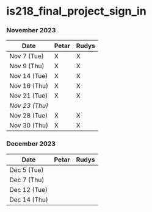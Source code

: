 # is218_final_project_sign_in

### November 2023

| Date        | Petar | Rudys |
|-------------|-----------|-----------|
| Nov 7 (Tue) |     X      |    X     |
| Nov 9 (Thu)|      X     |     X      |
| Nov 14 (Tue)|     X      |    X      |
| Nov 16 (Thu)|     X     |     X      |
| Nov 21 (Tue) |    X   |       X    |
| *Nov 23 (Thu)* |       |           |<!-- Skipped for Thanksgiving -->
| Nov 28 (Tue)|   X        |     X      |
| Nov 30 (Thu) |    X       |    X       |

### December 2023

| Date        | Petar | Rudys |
|-------------|-----------|-----------|
| Dec 5 (Tue) |           |           |
| Dec 7 (Thu) |           |           |
| Dec 12 (Tue)|           |           |
| Dec 14 (Thu)|           |           |
